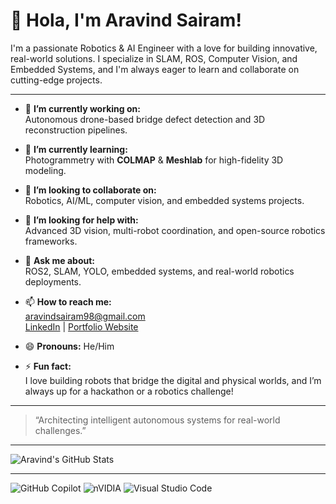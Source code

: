 # 👋 Hola, I'm Aravind Sairam!

I'm a passionate Robotics & AI Engineer with a love for building innovative, real-world solutions. I specialize in SLAM, ROS, Computer Vision, and Embedded Systems, and I'm always eager to learn and collaborate on cutting-edge projects.

---

- 🔭 **I’m currently working on:**  
  Autonomous drone-based bridge defect detection and 3D reconstruction pipelines.

- 🌱 **I’m currently learning:**  
  Photogrammetry with **COLMAP** & **Meshlab** for high-fidelity 3D modeling.

- 👯 **I’m looking to collaborate on:**  
  Robotics, AI/ML, computer vision, and embedded systems projects.

- 🤔 **I’m looking for help with:**  
  Advanced 3D vision, multi-robot coordination, and open-source robotics frameworks.

- 💬 **Ask me about:**  
  ROS2, SLAM, YOLO, embedded systems, and real-world robotics deployments.

- 📫 **How to reach me:**  
  [aravindsairam98@gmail.com](mailto:aravindsairam98@gmail.com)  
  [LinkedIn](https://www.linkedin.com/in/aravindsairam/) | [Portfolio Website](https://aravindsairam001.github.io/my_portfolio/)

- 😄 **Pronouns:** He/Him

- ⚡ **Fun fact:**  
  I love building robots that bridge the digital and physical worlds, and I’m always up for a hackathon or a robotics challenge!

---

> “Architecting intelligent autonomous systems for real-world challenges.”

---

![Aravind's GitHub Stats](https://github-readme-stats.vercel.app/api?username=aravindsairam001&show_icons=true&theme=dark&bg_color=1f2937&title_color=c084fc&icon_color=a855f7)

---

![GitHub Copilot](https://img.shields.io/badge/github_copilot-8957E5?style=for-the-badge&logo=github-copilot&logoColor=white)  	![nVIDIA](https://img.shields.io/badge/nVIDIA-%2376B900.svg?style=for-the-badge&logo=nVIDIA&logoColor=white)
![Visual Studio Code](https://img.shields.io/badge/Visual%20Studio%20Code-0078d7.svg?style=for-the-badge&logo=visual-studio-code&logoColor=white)
